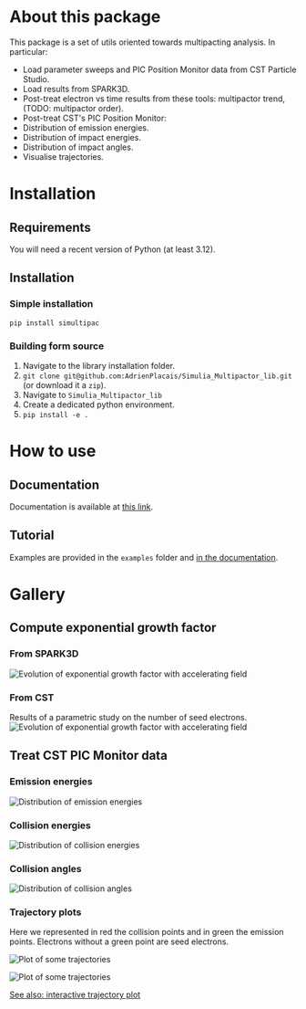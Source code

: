 # About this package
This package is a set of utils oriented towards multipacting analysis.
In particular:
 - Load parameter sweeps and PIC Position Monitor data from CST Particle Studio.
 - Load results from SPARK3D.
 - Post-treat electron vs time results from these tools: multipactor trend, (TODO: multipactor order).
 - Post-treat CST's PIC Position Monitor:
  - Distribution of emission energies.
  - Distribution of impact energies.
  - Distribution of impact angles.
  - Visualise trajectories.

# Installation
## Requirements
You will need a recent version of Python (at least 3.12).

## Installation
### Simple installation
```
pip install simultipac
```

### Building form source
1. Navigate to the library installation folder.
2. `git clone git@github.com:AdrienPlacais/Simulia_Multipactor_lib.git` (or download it a `zip`).
3. Navigate to `Simulia_Multipactor_lib`
4. Create a dedicated python environment.
5. `pip install -e .`

# How to use
## Documentation
Documentation is available at [this link](https://simultipac.readthedocs.io/en/latest/).

## Tutorial
Examples are provided in the `examples` folder and [in the documentation](https://simultipac.readthedocs.io/en/latest/manual/examples_jupyter_notebooks.html).

# Gallery
## Compute exponential growth factor
### From SPARK3D
![Evolution of exponential growth factor with accelerating field](docs/manual/images/exp_growth_spark.png)

### From CST
Results of a parametric study on the number of seed electrons.
![Evolution of exponential growth factor with accelerating field](docs/manual/images/exp_growth_cst.png)

## Treat CST PIC Monitor data
### Emission energies
![Distribution of emission energies](docs/manual/images/emission_energy_distribution.png)

### Collision energies
![Distribution of collision energies](docs/manual/images/collision_energy_distribution.png)

### Collision angles
![Distribution of collision angles](docs/manual/images/collision_angle_distribution.png)

### Trajectory plots
Here we represented in red the collision points and in green the emission points.
Electrons without a green point are seed electrons.

![Plot of some trajectories](docs/manual/images/trajectories_1.png)

![Plot of some trajectories](docs/manual/images/trajectories_2.png)

[See also: interactive trajectory plot](https://simultipac.readthedocs.io/en/latest/_static/k3d_tesla_example.html)

